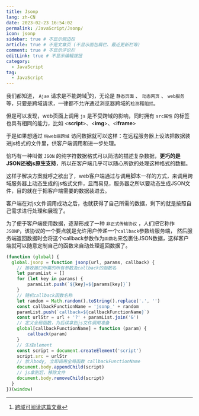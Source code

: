 ```yaml
---
title: Jsonp
lang: zh-CN
date: 2023-02-23 16:54:02
permalink: /JavaScript/Jsonp/
icon: jsonp
sidebar: true # 不显示侧边栏
article: true # 不是文章页 (不显示面包屑栏、最近更新栏等)
comment: true # 不显示评论栏
editLink: true # 不显示编辑按钮
category: 
  - JavaScript
tag: 
  - JavaScript
---
```


[^跨域]: [跨域可阅读这篇文章](/Network/CrossDomain/)

我们都知道， `Ajax` 请求是不能跨域[^跨域]的，无论是 `静态页面` 、 `动态网页` 、  `web服务`等，只要是跨域请求，一律都不允许通过浏览器跨域的`检测`和`阻拦`。

但是可以发现，web页面上调用 `js` 是不受跨域的影响，同时拥有 `src属性` 的标签也具有相同的能力，比如 <**script**>、<**img**>、<**iframe**>

于是如果想通过 `纯web端跨域` 访问数据就可以这样：在远程服务器上设法把数据装进js格式的文件里，供客户端调用和进一步处理。

恰巧有一种叫做 `JSON` 的纯字符数据格式可以简洁的描述复杂数据，**更巧的是JSON还被js原生支持**，所以在客户端几乎可以随心所欲的处理这种格式的数据。

这样子解决方案就呼之欲出了，web客户端通过与调用脚本一样的方式，来调用跨域服务器上动态生成的js格式文件，显而易见，服务器之所以要动态生成JSON文件，目的就在于把客户端需要的数据装进去。

客户端在对js文件调用成功之后，也就获得了自己所需的数据，剩下的就是按照自己需求进行处理和展现了。

为了便于客户端使用数据，逐渐形成了一种 `非正式传输协议` ，人们把它称作 `JSONP`，该协议的一个要点就是允许用户传递一个`callback`参数给服务端，
然后服务端返回数据时会将这个callback参数作为`函数名`来包裹住JSON数据，这样客户端就可以随意定制自己的函数来自动处理返回数据了。

```js
(function (global) {
  global.jsonp = function jsonp(url, params, callback) {
    // 接收接口所需的所有参数及callback的函数名
    let paramList = []
    for (let key in params) {
        paramList.push(`${key}=${params[key]}`)
    }
    // 随机callback函数名称
    let random = Math.random().toString().replace('.', '')
    const callbackFunctionName = 'jsonp_' + random
    paramList.push(`callback=${callbackFunctionName}`)
    const urlStr = url + '?' + paramList.join('&')
    // 定义全局函数，为后续拿到js文件调用准备
    global[callbackFunctionName] = function (param) {
        callback(param)
    }
    // 生成element
    const script = document.createElement('script')
    script.src = urlStr
    // 放入body, 立即调用全局函数 callbackFunctionName
    document.body.appendChild(script)
    // js拿到后，移除文件
    document.body.removeChild(script)
  }
})(window)
```

